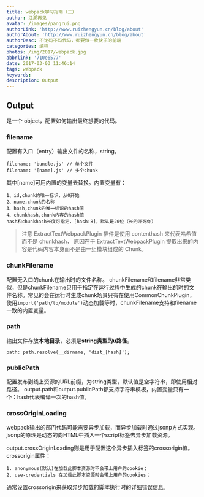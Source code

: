```yaml
---
title: webpack学习指南（三）
author: 江湖再见
avatar: /images/pangrui.png
authorLink: 'http://www.ruizhengyun.cn/blog/about'
authorAbout: 'http://www.ruizhengyun.cn/blog/about'
authorDesc: 不论码不码代码，都要做一枚快乐的前端
categories: 编程
photos: /img/2017/webpack.jpg
abbrlink: '710e6577'
date: 2017-03-03 11:46:14
tags: webpack
keywords:
description: Output
---
```

## Output
是一个 object，配置如何输出最终想要的代码。

### filename
配置有入口（entry）输出文件的名称，string。
```
filename: 'bundle.js' // 单个文件
filename: '[name].js' // 多个chunk
```
其中[name]可用内置的变量去替换。内置变量有：
```
1、id,chunk的唯一标识，从0开始
2、name,chunk的名称
3、hash,chunk的唯一标识的hash值
4、chunkhash,chunk内容的hash值
hash和chunkhash长度可指定，[hash:8]，默认是20位（长的吓死你）
```
> 注意 ExtractTextWebpackPlugin 插件是使用 contenthash 来代表哈希值而不是 chunkhash， 原因在于 ExtractTextWebpackPlugin 提取出来的内容是代码内容本身而不是由一组模块组成的 Chunk。


### chunkFilename
配置无入口的chunk在输出时的文件名称。
chunkFilename和filename非常类似，但是chunkFilename只用于指定在运行过程中生成的chunk在输出的时的文件名称。常见的会在运行时生成chunk场景只有在使用CommonChunkPlugin，使用`import('path/to/module')`动态加载等时，chunkFilename支持和filename一致的内置变量。


### path
输出文件存放**本地目录**，必须是**string类型的u路径**。
```
path: path.resolve(__dirname, 'dist_[hash]');
```


### publicPath
配置发布到线上资源的URL前缀，为string类型，默认值是空字符串，即使用相对路径。
output.path和output.publicPath都支持字符串模板，内置变量只有一个：hash代表编译一次的hash值。


### crossOriginLoading
webpack输出的部门代码可能需要异步加载，而异步加载时通过jsonp方式实现。
jsonp的原理是动态的向HTML中插入一个script标签去异步加载资源。

output.crossOriginLoading则是用于配置这个异步插入标签的crossorigin值。crossorigin属性：
```
1. anonymous(默认)在加载此脚本资源时不会带上用户的cookie；
2. use-credentials 在加载此脚本资源时会带上用户的cookies；
```
通常设置crossorigin来获取异步加载的脚本执行时的详细错误信息。



